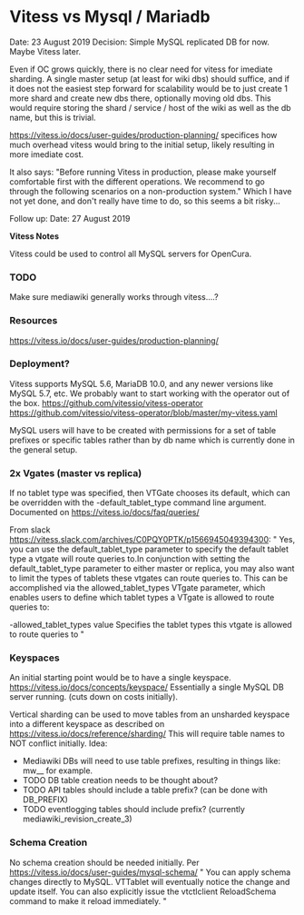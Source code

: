 # Vitess vs Mysql / Mariadb

Date: 23 August 2019
Decision: Simple MySQL replicated DB for now. Maybe Vitess later.

Even if OC grows quickly, there is no clear need for vitess for imediate sharding.
A single master setup (at least for wiki dbs) should suffice, and if it does not the
easiest step forward for scalability would be to just create 1 more shard and create new
dbs there, optionally moving old dbs.
This would require storing the shard / service / host of the wiki as well as the db name,
but this is trivial.

https://vitess.io/docs/user-guides/production-planning/ specifices how much overhead
vitess would bring to the initial setup, likely resulting in more imediate cost.

It also says:
"Before running Vitess in production, please make yourself comfortable first with the different operations. We recommend to go through the following scenarios on a non-production system."
Which I have not yet done, and don't really have time to do, so this seems a bit risky...

Follow up:
Date: 27 August 2019

**Vitess Notes**

Vitess could be used to control all MySQL servers for OpenCura.

### TODO
Make sure mediawiki generally works through vitess....?

### Resources
https://vitess.io/docs/user-guides/production-planning/

### Deployment?
Vitess supports MySQL 5.6, MariaDB 10.0, and any newer versions like MySQL 5.7, etc.
We probably want to start working with the operator out of the box.
https://github.com/vitessio/vitess-operator
https://github.com/vitessio/vitess-operator/blob/master/my-vitess.yaml

MySQL users will have to be created with permissions for a set of table prefixes or specific tables
rather than by db name which is currently done in the general setup.

### 2x Vgates (master vs replica)
If no tablet type was specified, then VTGate chooses its default, which can be overridden with the -default_tablet_type command line argument.
Documented on https://vitess.io/docs/faq/queries/

From slack https://vitess.slack.com/archives/C0PQY0PTK/p1566945049394300:
"
Yes, you can use the default_tablet_type parameter to specify the default tablet type a vtgate will route queries to.In conjunction with setting the default_tablet_type parameter to either master or replica, you may also want to limit the types of tablets these vtgates can route queries to. This can be accomplished via the allowed_tablet_types VTgate parameter, which enables users to define which tablet types a VTgate is allowed to route queries to:

  -allowed_tablet_types value
        Specifies the tablet types this vtgate is allowed to route queries to
"

### Keyspaces
An initial starting point would be to have a single keyspace.
https://vitess.io/docs/concepts/keyspace/
Essentially a single MySQL DB server running. (cuts down on costs initially).

Vertical sharding can be used to move tables from an unsharded keyspace into a
different keyspace as described on https://vitess.io/docs/reference/sharding/
This will require table names to NOT conflict initially.
Idea:
 - Mediawiki DBs will need to use table prefixes, resulting in things like:
   mw_<DBNAME>\_<tablename> for example.
 - TODO DB table creation needs to be thought about?
 - TODO API tables should include a table prefix? (can be done with DB_PREFIX)
 - TODO eventlogging tables should include prefix? (currently mediawiki_revision_create_3)

### Schema Creation
No schema creation should be needed initially.
Per https://vitess.io/docs/user-guides/mysql-schema/
"
You can apply schema changes directly to MySQL. VTTablet will eventually notice the change and update itself. You can also explicitly issue the vtctlclient ReloadSchema command to make it reload immediately.
"

